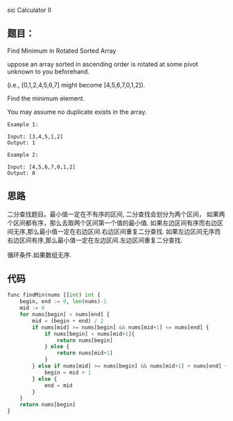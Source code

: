 sic Calculator II 

## 题目：
Find Minimum in Rotated Sorted Array

uppose an array sorted in ascending order is rotated at some pivot unknown to you beforehand.

(i.e.,  [0,1,2,4,5,6,7] might become  [4,5,6,7,0,1,2]).

Find the minimum element.

You may assume no duplicate exists in the array.

```
Example 1:

Input: [3,4,5,1,2] 
Output: 1

Example 2:

Input: [4,5,6,7,0,1,2]
Output: 0

```

## 思路

二分查找题目。最小值一定在不有序的区间, 二分查找会划分为两个区间，
如果两个区间都有序，那么去取两个区间第一个值的最小值.
如果左边区间有序而右边区间无序,那么最小值一定在右边区间.右边区间重复二分查找.
如果左边区间无序而右边区间有序,那么最小值一定在左边区间.左边区间重复二分查找.

循环条件.如果数组无序.
## 代码

```python
func findMin(nums []int) int {
    begin, end := 0, len(nums)-1
    mid := 0
    for nums[begin] > nums[end] {
        mid = (begin + end) / 2
        if nums[mid] >= nums[begin] && nums[mid+1] <= nums[end] {
            if nums[begin] < nums[mid+1]{
                return nums[begin]
            } else {
                return nums[mid+1]
            }
        } else if nums[mid] >= nums[begin] && nums[mid+1] > nums[end] {
            begin = mid + 1
        } else {
            end = mid
        }
    }
    return nums[begin]
}

```

